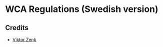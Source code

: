 WCA Regulations (Swedish version)
================================

Credits
-------

* [Viktor Zenk](https://www.worldcubeassociation.org/persons/2016ZENK01)